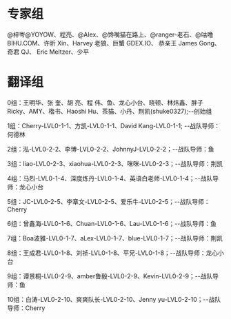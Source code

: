 # 专家组

@梓岑@YOYOW、程亮、@Alex、@馋嘴猫在路上、@ranger-老石、@咕噜 BIHU.COM、许昕 Xin、Harvey 老狼、巨蟹 GDEX.IO、 恭亲王 James Gong、奇君 QJ、
Eric Meltzer、少平

# 翻译组

0组：王明华、张  奎、胡  亮、程 伟、鱼、龙心小台、晓顿、林炜鑫、胖子Ricky、AMY、楷书、Haoshi Hu、茶猫、小丹、荆凯(shuke0327);--创始组

1组：Cherry-LVL0-1-1、方凯-LVL0-1-1、David Kang-LVL0-1-1; --战队导师：何德林

2组：泓-LVL0-2-2、李博-LVL0-2-2、JohnnyJ-LVL0-2-2；--战队导师：鱼

3组：liao-LVL0-2-3、xiaohua-LVL0-2-3、咪咪-LVL0-2-3；--战队导师：荆凯

4组：马烈-LVL0-1-4、深度炼丹-LVL0-1-4、英语白老师-LVL0-1-4；--战队导师：龙心小台

5组：JC-LVL0-2-5、李章文-LVL0-2-5、爱乐牛-LVL0-2-5；--战队导师：Cherry

6组：曾鑫海-LVL0-1-6、Chuan-LVL0-1-6、Lau-LVL0-1-6；--战队导师：鱼

7组：Boa波雅-LVL0-1-7、aLex-LVL0-1-7、blue-LVL0-1-7；--战队导师：荆凯

8组：王成君-LVL0-1-8、刘祯-LVL0-1-8、平兄-LVL0-1-8；--战队导师：龙心小台

9组：谭景桐-LVL0-2-9、amber鲁毅-LVL0-2-9、Kevin-LVL0-2-9；--战队导师：鱼

10组：白涛-LVL0-2-10、爽爽队长-LVL0-2-10、Jenny yu-LVL0-2-10；--战队导师：Cherry


